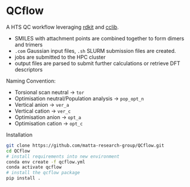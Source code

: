 # QCflow

A HTS QC workflow leveraging [rdkit](https://github.com/rdkit/rdkit) and [cclib](https://github.com/cclib/cclib).

- SMILES with attachment points are combined together to form dimers and trimers
- `.com` Gaussian input files, `.sh` SLURM submission files are created.
- jobs are submitted to the HPC cluster
- output files are parsed to submit further calculations or retrieve DFT descriptors

Naming Convention:

- Torsional scan neutral → `tor`
- Optimisation neutral/Population analysis → `pop_opt_n`
- Vertical anion → `ver_a`
- Vertical cation → `ver_c`
- Optimisation anion → `opt_a`
- Optimisation cation → `opt_c`


Installation

```bash
git clone https://github.com/matta-research-group/QCflow.git
cd QCflow
# install requirements into new environment
conda env create -f qcflow.yml
conda activate qcflow
# install the qcflow package
pip install .
```
